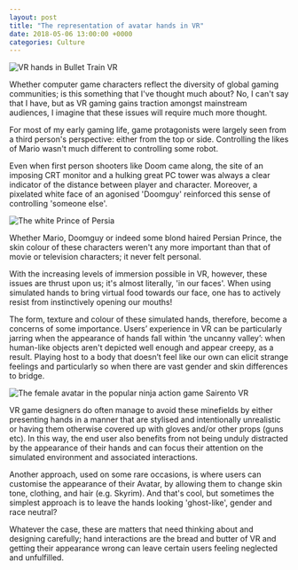 ```yaml
---
layout: post
title: "The representation of avatar hands in VR"
date: 2018-05-06 13:00:00 +0000
categories: Culture
---
```

![VR hands in Bullet Train VR ](http://lisapeyton.com/wp-content/uploads/2017/04/oculus-touch-games-1474923390-c5lu-column-width-inline-1479742308-eIRM-column-width-inline.jpg)

Whether computer game characters reflect the diversity of global gaming communities; is this something that I've thought much about? No, I can't say that I have, but as VR gaming gains traction amongst mainstream audiences, I imagine that these issues will require much more thought.

For most of my early gaming life, game protagonists were largely seen from a third person's perspective: either from the top or side. Controlling the likes of Mario wasn't much different to controlling some robot.

Even when first person shooters like Doom came along, the site of an imposing CRT monitor and a hulking great PC tower was always a clear indicator of the distance between player and character. Moreover, a pixelated white face of an agonised 'Doomguy' reinforced this sense of controlling 'someone else'.

![The white Prince of Persia](https://steemit-production-imageproxy-upload.s3.amazonaws.com/DQmRMANyx6u5472AuFdY7Z9mzSm6P9yqVnefEnWuSVZfrAp)

Whether Mario, Doomguy or indeed some blond haired Persian Prince, the skin colour of these characters weren't any more important than that of movie or television characters; it never felt personal.

With the increasing levels of immersion possible in VR, however, these issues are thrust upon us; it's almost literally, 'in our faces'. When using simulated hands to bring virtual food towards our face, one has to actively resist from instinctively opening our mouths! 

The form, texture and colour of these simulated hands, therefore, become a concerns of some importance. Users’ experience in VR can be particularly jarring when the appearance of hands fall within ‘the uncanny valley’: when human-like objects aren't depicted well enough and appear creepy, as a result. Playing host to a body that doesn’t feel like our own can elicit strange feelings and particularly so when there are vast gender and skin differences to bridge.

![The female avatar in the popular ninja action game Sairento VR](/images/Sairento-VR-legs.png)

VR game designers do often manage to avoid these minefields by either presenting hands in a manner that are stylised and intentionally unrealistic or having them otherwise covered up with gloves and/or other props (guns etc). In this way, the end user also benefits from not being unduly distracted by the appearance of their hands and can focus their attention on the simulated environment and associated interactions.

Another approach, used on some rare occasions, is where users can
customise the appearance of their Avatar, by allowing them to change skin tone, clothing, and hair (e.g. Skyrim). And that's cool, but sometimes the simplest approach is to leave the hands looking 'ghost-like', gender and race neutral?

Whatever the case, these are matters that need thinking about and designing carefully; hand interactions are the bread and butter of VR and getting their appearance wrong can leave certain users feeling neglected and unfulfilled.